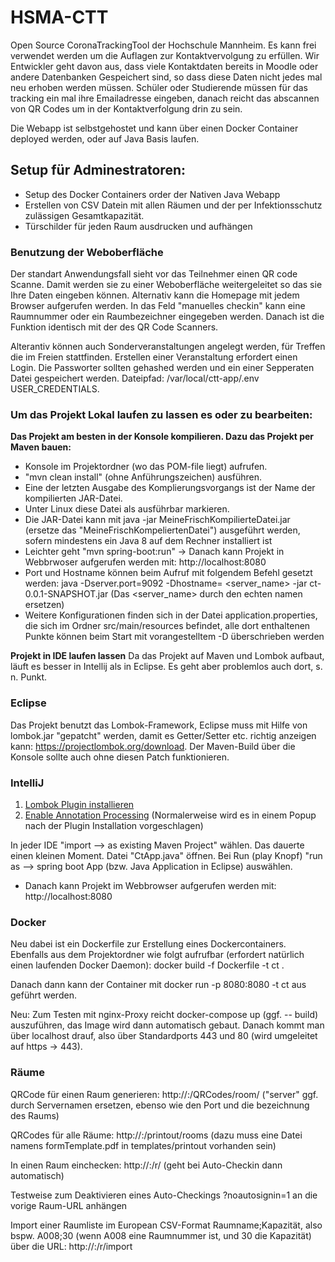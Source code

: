 # HSMA-CTT
Open Source CoronaTrackingTool der Hochschule Mannheim. Es kann frei verwendet werden um die Auflagen zur Kontaktvervolgung zu erfüllen. Wir Entwickler geht davon aus, dass viele Kontaktdaten bereits in Moodle oder andere Datenbanken Gespeichert sind, so dass diese Daten nicht jedes mal neu erhoben werden müssen. Schüler oder Studierende müssen für das tracking ein mal ihre Emailadresse eingeben, danach reicht das abscannen von QR Codes um in der Kontaktverfolgung drin zu sein.

Die Webapp ist selbstgehostet und kann über einen Docker Container deployed werden, oder auf Java Basis laufen.

## Setup für Adminestratoren:
- Setup des Docker Containers order der Nativen Java Webapp
- Erstellen von CSV Datein mit allen Räumen und der per Infektionsschutz zulässigen Gesamtkapazität.
- Türschilder für jeden Raum ausdrucken und aufhängen

### Benutzung der Weboberfläche
Der standart Anwendungsfall sieht vor das Teilnehmer einen QR code Scanne. Damit werden sie zu einer Weboberfläche weitergeleitet so das sie Ihre Daten eingeben können. Alternativ kann die Homepage mit jedem Browser aufgerufen werden. In das Feld "manuelles checkin" kann eine Raumnummer oder ein Raumbezeichner eingegeben werden. Danach ist die Funktion identisch mit der des QR Code Scanners.

Alterantiv können auch Sonderveranstaltungen angelegt werden, für Treffen die im Freien stattfinden. 
Erstellen einer Veranstaltung erfordert einen Login. Die Passworter sollten gehashed werden und ein einer Sepperaten Datei gespeichert werden. Dateipfad: /var/local/ctt-app/.env  USER_CREDENTIALS. 


### Um das Projekt Lokal laufen zu lassen es oder zu bearbeiten:
**Das Projekt am besten in der Konsole kompilieren. Dazu das Projekt per Maven bauen:**
- Konsole im Projektordner (wo das POM-file liegt) aufrufen.
- "mvn clean install" (ohne Anführungszeichen) ausführen. 
- Eine der letzten Ausgabe des Komplierungsvorgangs ist der Name der kompilierten JAR-Datei.
- Unter Linux diese Datei als ausführbar markieren.
- Die JAR-Datei kann mit java -jar MeineFrischKompilierteDatei.jar (ersetze das "MeineFrischKompeliertenDatei") ausgeführt werden, sofern mindestens ein Java 8 auf dem Rechner installiert ist
- Leichter geht "mvn spring-boot:run"
-> Danach kann Projekt in Webbrwoser aufgerufen werden mit: http://localhost:8080
- Port und Hostname können beim Aufruf mit folgendem Befehl gesetzt werden: java -Dserver.port=9092 -Dhostname= <server_name> -jar ct-0.0.1-SNAPSHOT.jar (Das <server_name> durch den echten namen ersetzen)
- Weitere Konfigurationen finden sich in der Datei application.properties, die sich im Ordner src/main/resources befindet, alle dort enthaltenen Punkte können beim Start mit vorangestelltem -D überschrieben werden

**Projekt in IDE laufen lassen**
Da das Projekt auf Maven und Lombok aufbaut, läuft es besser in Intellij als in Eclipse. Es geht aber problemlos auch dort, s. n. Punkt.

### Eclipse

Das Projekt benutzt das Lombok-Framework, Eclipse muss mit Hilfe von lombok.jar "gepatcht" werden, damit es Getter/Setter etc. richtig anzeigen kann: https://projectlombok.org/download. Der Maven-Build über die Konsole sollte auch ohne diesen Patch funktionieren.

### IntelliJ

1. [Lombok Plugin installieren](https://projectlombok.org/setup/intellij)
2. [Enable Annotation Processing](https://stackoverflow.com/a/41166240) (Normalerweise wird es in einem Popup nach der Plugin Installation vorgeschlagen)

In jeder IDE "import --> as existing Maven Project" wählen. Das dauerte einen kleinen Moment. Datei "CtApp.java" öffnen. Bei Run (play Knopf) "run as --> spring boot App (bzw. Java Application in Eclipse) auswählen.

- Danach kann Projekt im Webbrowser aufgerufen werden mit: http://localhost:8080


### Docker
Neu dabei ist ein Dockerfile zur Erstellung eines Dockercontainers. Ebenfalls aus dem Projektordner wie folgt aufrufbar (erfordert natürlich einen laufenden Docker Daemon): docker build -f Dockerfile -t ct .

Danach dann kann der Container mit docker run -p 8080:8080 -t ct aus geführt werden.

Neu: Zum Testen mit nginx-Proxy reicht docker-compose up (ggf. -- build) auszuführen, das Image wird dann automatisch gebaut. Danach kommt man über localhost drauf, also über Standardports 443 und 80 (wird umgeleitet auf https -> 443).


### Räume
QRCode für einen Raum generieren: http://<server>:<port>/QRCodes/room/<Raum> ("server" ggf. durch Servernamen ersetzen, ebenso wie den Port und die bezeichnung des Raums)

QRCodes für alle Räume: http://<server>:<port>/printout/rooms
  (dazu muss eine Datei namens formTemplate.pdf in templates/printout vorhanden sein)

In einen Raum einchecken: http://<server>:<port>/r/<raum> (geht bei Auto-Checkin dann automatisch)

Testweise zum Deaktivieren eines Auto-Checkings ?noautosignin=1 an die vorige Raum-URL anhängen

Import einer Raumliste im European CSV-Format Raumname;Kapazität, also bspw. A008;30 (wenn A008 eine Raumnummer ist, und 30 die Kapazität) über die URL: http://<server>:<port>/r/import 

